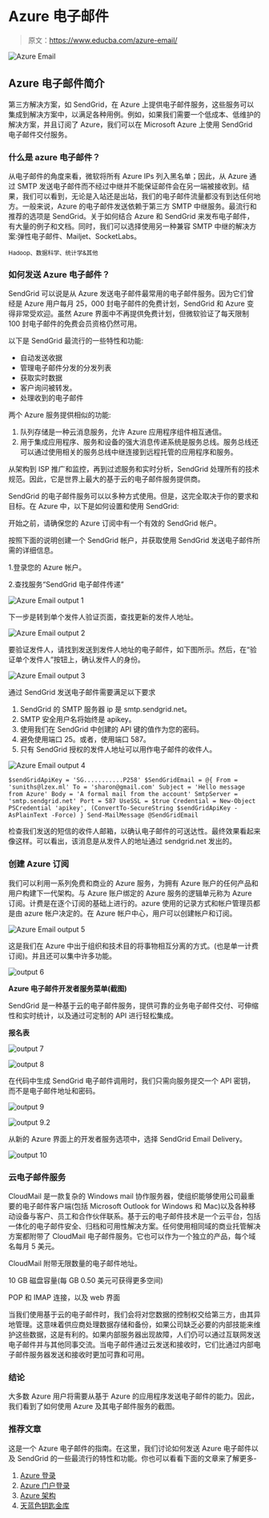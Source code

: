 # Azure 电子邮件

> 原文：<https://www.educba.com/azure-email/>

![Azure Email](img/1d819df9b9100c540cb45a4e308a8137.png)



## Azure 电子邮件简介

第三方解决方案，如 SendGrid，在 Azure 上提供电子邮件服务，这些服务可以集成到解决方案中，以满足各种用例。例如，如果我们需要一个低成本、低维护的解决方案，并且订阅了 Azure，我们可以在 Microsoft Azure 上使用 SendGrid 电子邮件交付服务。

### 什么是 azure 电子邮件？

从电子邮件的角度来看，微软将所有 Azure IPs 列入黑名单；因此，从 Azure 通过 SMTP 发送电子邮件而不经过中继并不能保证邮件会在另一端被接收到。结果，我们可以看到，无论是入站还是出站，我们的电子邮件流量都没有到达任何地方。一般来说，Azure 的电子邮件发送依赖于第三方 SMTP 中继服务。最流行和推荐的选项是 SendGrid。关于如何结合 Azure 和 SendGrid 来发布电子邮件，有大量的例子和文档。同时，我们可以选择使用另一种兼容 SMTP 中继的解决方案:弹性电子邮件、Mailjet、SocketLabs。

<small>Hadoop、数据科学、统计学&其他</small>

### 如何发送 Azure 电子邮件？

SendGrid 可以说是从 Azure 发送电子邮件最常用的电子邮件服务。因为它们曾经是 Azure 用户每月 25，000 封电子邮件的免费计划，SendGrid 和 Azure 变得非常受欢迎。虽然 Azure 界面中不再提供免费计划，但微软验证了每天限制 100 封电子邮件的免费会员资格仍然可用。

以下是 SendGrid 最流行的一些特性和功能:

*   自动发送收据
*   管理电子邮件分发的分发列表
*   获取实时数据
*   客户询问被转发。
*   处理收到的电子邮件

两个 Azure 服务提供相似的功能:

1.  队列存储是一种云消息服务，允许 Azure 应用程序组件相互通信。
2.  用于集成应用程序、服务和设备的强大消息传递系统是服务总线。服务总线还可以通过使用相关的服务总线中继连接到远程托管的应用程序和服务。

从架构到 ISP 推广和监控，再到过滤服务和实时分析，SendGrid 处理所有的技术规范。因此，它是世界上最大的基于云的电子邮件服务提供商。

SendGrid 的电子邮件服务可以以多种方式使用。但是，这完全取决于你的要求和目标。在 Azure 中，以下是如何设置和使用 SendGrid:

开始之前，请确保您的 Azure 订阅中有一个有效的 SendGrid 帐户。

按照下面的说明创建一个 SendGrid 帐户，并获取使用 SendGrid 发送电子邮件所需的详细信息。

1.登录您的 Azure 帐户。

2.查找服务“SendGrid 电子邮件传递”

![Azure Email output 1](img/14949f74f1358ea09ac02d0beca61e6f.png)



下一步是转到单个发件人验证页面，查找更新的发件人地址。

![Azure Email output 2](img/b729a3c096f1f9b3b3e6a63fc836213b.png)



要验证发件人，请找到发送到发件人地址的电子邮件，如下图所示。然后，在“验证单个发件人”按钮上，确认发件人的身份。

![Azure Email output 3](img/ba7cf599670f7baa48ff850f6799a052.png)



通过 SendGrid 发送电子邮件需要满足以下要求

1.  SendGrid 的 SMTP 服务器 ip 是 smtp.sendgrid.net。
2.  SMTP 安全用户名将始终是 apikey。
3.  使用我们在 SendGrid 中创建的 API 键的值作为您的密码。
4.  避免使用端口 25。或者，使用端口 587。
5.  只有 SendGrid 授权的发件人地址可以用作电子邮件的收件人。

![Azure Email output 4](img/3e5d3b7ca8608a7d4642d43f89c1be0b.png)



`$sendGridApiKey = 'SG...........P258'
$SendGridEmail = @{
From = 'suniths@lzex.ml'
To = 'sharon@gmail.com'
Subject = 'Hello message from Azure'
Body = 'A formal mail from the account'
SmtpServer = 'smtp.sendgrid.net'
Port = 587
UseSSL = $true
Credential = New-Object PSCredential 'apikey', (ConvertTo-SecureString $sendGridApiKey -AsPlainText -Force)
}
Send-MailMessage @SendGridEmail`

检查我们发送的短信的收件人邮箱，以确认电子邮件的可送达性。最终效果看起来像这样。可以看出，该消息是从发件人的地址通过 sendgrid.net 发出的。

### 创建 Azure 订阅

我们可以利用一系列免费和商业的 Azure 服务，为拥有 Azure 账户的任何产品和用户构建下一代架构。与 Azure 账户绑定的 Azure 服务的逻辑单元称为 Azure 订阅。计费是在逐个订阅的基础上进行的。azure 使用的记录方式和帐户管理员都是由 azure 帐户决定的。在 Azure 帐户中心，用户可以创建帐户和订阅。

![Azure Email output 5](img/d659dfa9c8e1a416dabf16f0064a213e.png)



这是我们在 Azure 中出于组织和技术目的将事物相互分离的方式。(也是单一计费订阅)。并且还可以集中许多功能。

![output 6](img/ede4f735ed468550bba82cac3973e20b.png)



**Azure 电子邮件开发者服务菜单(截图)**

SendGrid 是一种基于云的电子邮件服务，提供可靠的业务电子邮件交付、可伸缩性和实时统计，以及通过可定制的 API 进行轻松集成。

**报名表**

![output 7](img/305203c064381b824e245c88364599e4.png)



![output 8](img/fda933e52f7ebdc9bb2f81dace099094.png)



在代码中生成 SendGrid 电子邮件调用时，我们只需向服务提交一个 API 密钥，而不是电子邮件地址和密码。

![output 9](img/a2df83698f3d15e4a8316acf1ea62615.png)



![output 9.2](img/d47dcd172db617d9ecfe084f6b27cf2c.png)



从新的 Azure 界面上的开发者服务选项中，选择 SendGrid Email Delivery。

![output 10](img/a05fc1df1bc53e928832fd4e07d82b23.png)



### 云电子邮件服务

CloudMail 是一款复杂的 Windows mail 协作服务器，使组织能够使用公司最重要的电子邮件客户端(包括 Microsoft Outlook for Windows 和 Mac)以及各种移动设备与客户、员工和合作伙伴联系。基于云的电子邮件技术是一个云平台，包括一体化的电子邮件安全、归档和可用性解决方案。任何使用相同域的商业托管解决方案都附带了 CloudMail 电子邮件服务。它也可以作为一个独立的产品，每个域名每月 5 美元。

CloudMail 附带无限数量的电子邮件地址。

10 GB 磁盘容量(每 GB 0.50 美元可获得更多空间)

POP 和 IMAP 连接，以及 web 界面

当我们使用基于云的电子邮件时，我们会将对您数据的控制权交给第三方，由其异地管理。这意味着供应商处理数据存储和备份，如果公司缺乏必要的内部技能来维护这些数据，这是有利的。如果内部服务器出现故障，人们仍可以通过互联网发送电子邮件并与其他同事交流。当电子邮件通过云发送和接收时，它们比通过内部电子邮件服务器发送和接收时更加可靠和可用。

### 结论

大多数 Azure 用户将需要从基于 Azure 的应用程序发送电子邮件的能力。因此，我们看到了如何使用 Azure 及其电子邮件服务的截图。

### 推荐文章

这是一个 Azure 电子邮件的指南。在这里，我们讨论如何发送 Azure 电子邮件以及 SendGrid 的一些最流行的特性和功能。你也可以看看下面的文章来了解更多-

1.  [Azure 登录](https://www.educba.com/azure-login/)
2.  [Azure 门户登录](https://www.educba.com/azure-portal-login/)
3.  [Azure 架构](https://www.educba.com/azure-architecture/)
4.  [天蓝色钥匙金库](https://www.educba.com/azure-key-vault/)





